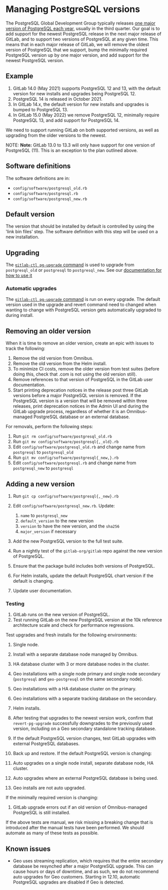 # Managing PostgreSQL versions

The PostgreSQL Global Development Group typically releases [one major version of PostgreSQL each year](https://www.postgresql.org/support/versioning/), usually in the third quarter. Our goal is to add support for the newest PostgreSQL release in the next major release of GitLab, and to support two versions of PostgreSQL at any given time. This means that in each major release of GitLab, we will remove the oldest version of PostgreSQL that we support, bump the minimally required PostgreSQL version up by one major version, and add support for the newest PostgreSQL version.

## Example

1. GitLab 14.0 (May 2021) supports PostgreSQL 12 and 13, with the default version for new installs and upgrades being PostgreSQL 12.
1. PostgreSQL 14 is released in October 2021.
1. In GitLab 14.x, the default version for new installs and upgrades is bumped to PostgreSQL 13.
1. In GitLab 15.0 (May 2022) we remove PostgreSQL 12, minimally require PostgreSQL 13, and add support for PostgreSQL 14.

We need to support running GitLab on both supported versions, as well as upgrading from the older versions to the newest.

NOTE: **Note:** GitLab 13.0 to 13.3 will only have support for one version of PostgreSQL (11). This is an exception to the plan outlined above. 

## Software definitions

The software definitions are in:

- `config/software/postgresql_old.rb`
- `config/software/postgresql.rb`
- `config/software/postgresql_new.rb`

## Default version

The version that should be installed by default is controlled by using the 'link bin files' step. The software definition with this step will be used on a new installation.

## Upgrading

The [`gitlab-ctl pg-upgrade` command](https://gitlab.com/gitlab-org/omnibus-gitlab/blob/master/files/gitlab-ctl-commands/pg-upgrade.rb) is used to upgrade from `postgresql_old` or `postgresql` to `postgresql_new`. See our [documentation for how to use it](../settings/database.md#upgrade-packaged-postgresql-server)

### Automatic upgrades

The [`gitlab-ctl pg-upgrade` command](https://gitlab.com/gitlab-org/omnibus-gitlab/blob/master/files/gitlab-ctl-commands/pg-upgrade.rb) is run on every upgrade. The default version used in the upgrade and revert command need to changed when wanting to change with PostgreSQL version gets automatically upgraded to during install.

## Removing an older version

When it is time to remove an older version, create an epic with issues to track the following:

1. Remove the old version from Omnibus.
1. Remove the old version from the Helm install.
1. To minimize CI costs, remove the older version from test suites (before doing this, check that .com is not using the old version still).
1. Remove references to that version of PostgreSQL in the GitLab user documentation.
1. Start printing deprecation notices in the release post three GitLab versions before a major PostgreSQL version is removed. If the PostgreSQL version is a version that will be removed within three releases, print deprecation notices in the Admin UI and during the GitLab upgrade process, regardless of whether it is an Omnibus-managed PostgreSQL database or an external database.

For removals, perform the following steps:

1. Run `git rm config/software/postgresql_old.rb`
1. Run `git mv config/software/postgresql{,_old}.rb`
1. Edit `config/software/postgresql_old.rb` and change name from `postgresql` to `postgresql_old`
1. Run `git mv config/software/postgresql{_new,}.rb`
1. Edit `config/software/postgresql.rb` and change name from `postgresql_new` to `postgresql`

## Adding a new version

1. Run `git cp config/software/postgresql{,_new}.rb`
1. Edit `config/software/postgresql_new.rb`. Update:

   1. `name` to `postgresql_new`
   1. `default_version` to the new version
   1. `version` to have the new version, and the `sha256`
   1. `major_version` if necessary


1. Add the new PostgreSQL version to the full test suite.
1. Run a nightly test of the `gitlab-org/gitlab` repo against the new version of PostgreSQL.
1. Ensure that the package build includes both versions of PostgreSQL.
1. For Helm installs, update the default PostgreSQL chart version if the default is changing.
1. Update user documentation.

### Testing

1. GitLab runs on the new version of PostgreSQL.
1. Test running GitLab on the new PostgreSQL version at the 10k reference architecture scale and check for performance regressions.

Test upgrades and fresh installs for the following environments:

1. Single node.
1. Install with a separate database node managed by Omnibus.
1. HA database cluster with 3 or more database nodes in the cluster.
1. Geo installations with a single node primary and single node secondary (`postgresql` and `geo-postgresql` on the same secondary node).
1. Geo installations with a HA database cluster on the primary.
1. Geo installations with a separate tracking database on the secondary.
1. Helm installs.
1. After testing that upgrades to the newest version work, confirm that `revert-pg-upgrade` successfully downgrades to the previously used version, including on a Geo secondary standalone tracking database.
1. If the default PostgreSQL version changes, test GitLab upgrades with external PostgreSQL databases.
1. Back up and restore.
If the default PostgreSQL version is changing:

1. Auto upgrades on a single node install, separate database node, HA cluster.
1. Auto upgrades where an external PostgreSQL database is being used.
1. Geo installs are not auto upgraded.

If the minimally required version is changing:

1. GitLab upgrade errors out if an old version of Omnibus-managed PostgreSQL is still installed.

If the above tests are manual, we risk missing a breaking change that is introduced after the manual tests have been performed. We should automate as many of these tests as possible.

## Known issues
*  Geo uses streaming replication, which requires that the entire secondary database be resynched after a major PostgreSQL upgrade. This can cause hours or days of downtime, and as such, we do not recommend auto upgrades for Geo customers. Starting in 12.10, automatic PostgreSQL upgrades are disabled if Geo is detected.